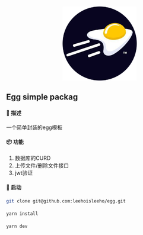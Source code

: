 <p align="center"><img width="200" src="./app/public/logo.png" alt="Vue logo"></p>

## Egg simple packag

#### 🧾 描述
一个简单封装的egg模板

#### 📦 功能
1. 数据库的CURD
2. 上传文件/删除文件接口
3. jwt验证

#### 🚀 启动
```bash
git clone git@github.com:leehoisleeho/egg.git

yarn install

yarn dev
```
